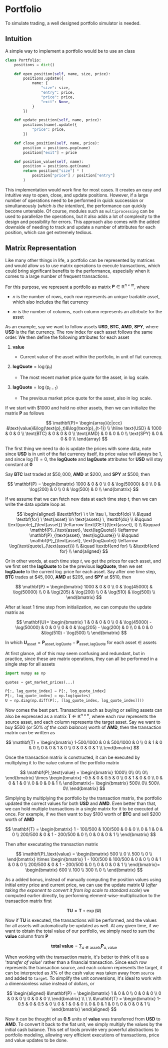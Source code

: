 # Portfolio

To simulate trading, a well designed portfolio simulator is needed.

## Intuition

A simple way to implement a portfolio would be to use an class

```python
class Portfolio:
    positions = dict()

    def open_position(self, name, size, price):
        positions.update({
            name: {
                "size": size,
                "entry": price,
                "price": price,
                "exit": None,
            }
        })

    def update_position(self, name, price):
        positions[name].update({
            "price": price,
        })

    def close_position(self, name, price):
        position = positions.pop(name)
        position["exit"] = price

    def position_value(self, name):
        position = positions.get(name)
        return position["size"] * (
            position["price"] / position["entry"]
        )
```

This implementation would work fine for most cases. It creates an easy and intuitive way to open, close, and update positions. However, if a large number of operations need to be performed in quick succession or simultaneously (*which is the intention*), the performance can quickly become untenable. Of course, modules such as `multiprocessing` can be used to parallelize the operations, but it also adds a lot of complexity to the design and possibility for errors. This approach also comes with the added downside of needing to track and update a number of attributes for each position, which can get extremely tedious.

## Matrix Representation

Like many other things in life, a portfolio can be represented by matrices and would allow us to use matrix operations to execute transactions, which could bring significant benefits to the performance, especially when it comes to a large number of frequent transactions.

For this purpose, we represent a portfolio as matrix $`\mathbf{P} \in \mathbb{R}^{n \times m}`$, where

- $n$ is the number of rows, each row represents an unique tradable asset, which also includes the fiat currency

- $m$ is the number of columns, each column represents an attribute for the asset

As an example, say we want to follow assets $` \textbf{USD} `$, $`\textbf{BTC}`$, $`\textbf{AMD}`$, $`\textbf{SPY}`$, where $` \textbf{USD} `$ is the fiat currency. The row index for each asset follows the same order. We then define the following attributes for each asset

1. $\textbf{value}$
    - Current value of the asset within the portfolio, in unit of fiat currency.

2. $\textbf{logQuote} = \log(\text{p}_t)$
    - The most recent market price quote for the asset, in $\log$ scale.

3. $\textbf{lagQuote} = \log(\text{p}_{t-1})$
    - The previous market price quote for the asset, also in $\log$ scale.

If we start with $`\$1000`$ and hold no other assets, then we can initialize the matrix $\mathbf{P}$ as follows

$$
\mathbf{P}= 
\begin{array}{c|ccc}
&\text{value}&\log(\text{p}_t)&\log(\text{p}_{t-1}) \\
\hline
\text{USD} & 1000 & 0 & 0 \\
\text{BTC} & 0 & 0 & 0 \\
\text{AMD} & 0 & 0 & 0 \\
\text{SPY} & 0 & 0 & 0 \\
\end{array}
$$

The first thing we need to do is update the prices with some data, note since $`\textbf{ USD }`$ is in unit of the fiat currency itself, its price value will always be $1$, and since $`\log(1)=0`$, the $`\textbf{logQuote}`$ and $`\textbf{lagQuote}`$ attributes for $` \textbf{USD} `$ will stay constant at $`\textbf{0}`$

Say $`\textbf{BTC}`$ last traded at $`\$50,000`$, $`\textbf{AMD}`$ at $`\$200`$, and $`\textbf{SPY}`$ at $`\$500`$, then

$$
\mathbf{P} = 
\begin{bmatrix}
1000 & 0 & 0 \\
0 & \log(50000) & 0 \\
0 & \log(200) & 0 \\
0 & \log(500) & 0 \\
\end{bmatrix}
$$

If we assume that we can fetch new data at each time step $t$, then we can write the data update loop as

$$
\begin{aligned}
&\textbf{for} \ t \in \tau \, \textbf{do} \\
&\quad \textbf{for} \ \text{asset} \in \text{assets} \, \textbf{do} \\
&\qquad \text{quote}_{\text{asset}} \leftarrow \text{GET}(\text{asset}, t) \\
&\qquad \mathbf{P}_{\text{asset}, \text{lagQuote}} \leftarrow \mathbf{P}_{\text{asset}, \text{logQuote}} \\
&\qquad \mathbf{P}_{\text{asset}, \text{logQuote}}  \leftarrow \log(\text{quote}_{\text{asset}}) \\
&\quad \textbf{end for} \\
&\textbf{end for} \\
\end{aligned}
$$


Or in other words, at each time step $t$, we get the prices for each asset, and we first set the $`\textbf{lagQuote}`$ to be the previous $`\textbf{logQuote}`$, then we set $`\textbf{logQuote}`$ to the current $`\log`$ price for each asset. Say after one time step, $`\textbf{BTC}`$ trades at $`\$45,000`$, $`\textbf{AMD}`$ at $`\$205`$, and $`\textbf{SPY}`$ at $`\$510`$, then

$$
\mathbf{P} = 
\begin{bmatrix}
1000 & 0 & 0 \\
0 & \log(45000) & \log(50000) \\
0 & \log(205) & \log(200) \\
0 & \log(510) & \log(500) \\
\end{bmatrix}
$$

After at least 1 time step from initialization, we can compute the update matrix as

$$
\mathbf{U}=
\begin{bmatrix}
1 & 0 & 0 & 0 \\
0 & \log(45000) - \log(50000) & 0 & 0 \\
0 & 0 & \log(205) - \log(200) & 0 \\
0 & 0 & 0 &\log(510) - \log(500) \\
\end{bmatrix}
$$

In which $`\mathbf{U}_\text{asset}=\mathbf{P}_{\text{asset}, \text{logQuote}} - \mathbf{P}_{\text{asset}, \text{lagQuote}}`$ for each $`\text{asset} \in \text{assets}`$

At first glance, all of this may seem confusing and redundant, but in practice, since these are matrix operations, they can all be performed in a single step for all assets

```python
import numpy as np

quotes = get_market_prices(...)

P[:, lag_quote_index] = P[:, log_quote_index]
P[:, log_quote_index] = np.log(quotes)
U = np.diag(np.diff(P[:, [lag_quote_index, log_quote_index]]))
```

Now comes the best part. Transactions such as buying or selling assets can also be expressed as a matrix $\mathbf{T} \in \mathbb{R}^{n \times n}$, where each row represents the source asset, and each column represents the target asset. Say we want to buy $`\$500`$ (*or* $50\%$ *of the cash balance*) worth of $`\textbf{AMD}`$, then the transaction matrix can be written as

$$
\mathbf{T} = 
\begin{bmatrix}
1-500/1000 & 0 & 500/1000 & 0 \\
0 & 1 & 0 & 0 \\
0 & 0 & 1 & 0 \\
0 & 0 & 0 & 1 \\
\end{bmatrix}
$$

Once the transaction matrix is constructed, it can be executed by multiplying it to the value column of the portfolio matrix

$$
\mathbf{P}_\text{value} = 
\begin{bmatrix}
1000\\
0\\
0\\
0\\
\end{bmatrix}
\times
\begin{bmatrix}
-0.5 & 0 & 0.5 & 0 \\
0 & 1 & 0 & 0 \\
0 & 0 & 1 & 0 \\
0 & 0 & 0 & 1 \\
\end{bmatrix}=
\begin{bmatrix}
500\\
0\\
500\\
0\\
\end{bmatrix}
$$

Simplying by multiplying the portfolio by the transaction matrix, the portfolio updated the correct values for both $` \textbf{USD} `$ and $`\textbf{AMD}`$. Even better than that, we can hold multiple transactions in a single matrix for it to be executed at once. For example, if we then want to buy $`\$100`$ worth of $`\textbf{BTC}`$ and sell $`\$200`$ worth of $`\textbf{AMD}`$

$$
\mathbf{T} = 
\begin{bmatrix}
1 - 100/500 & 100/500 & 0 & 0 \\
0 & 1 & 0 & 0 \\
200/500 & 0 & 1 - 200/500 & 0 \\
0 & 0 & 0 & 1 \\
\end{bmatrix}
$$

Then after executating the transaction matrix

$$
\mathbf{P}_\text{value} = 
\begin{bmatrix}
500 \\
0 \\
500 \\
0 \\
\end{bmatrix}
\times
\begin{bmatrix}
1 - 100/500 & 100/500 & 0 & 0 \\
0 & 1 & 0 & 0 \\
200/500 & 0 & 1 - 200/500 & 0 \\
0 & 0 & 0 & 1 \\
\end{bmatrix}=
\begin{bmatrix}
600 \\
100 \\
300 \\
0 \\
\end{bmatrix}
$$

As a added bonus, instead of manually computing the position values using initial entry price and current price, we can use the update matrix $\mathbf{U}$ (*after taking the exponent to convert it from log scale to standard scale*) we computed earlier directly, by performing element-wise-multiplication to the transaction matrix first

$$
\mathbf{TU} = \mathbf{T} \circ \exp(\mathbf{U})
$$

Now if $\mathbf{TU}$ is executed, the transactions will be performed, and the values for all assets will automatically be updated as well. At any given time, if we want to obtain the total value of our portfolio, we simply need to sum the $\textbf{value}$ column from $\mathbf{P}$

$$
\textbf{total value} = \sum_{a \in \text{assets}} \mathbf{P}_{a, \text{value}}
$$

When working with the transaction matrix, it's better to think of it as a '*transfer of value*' rather than a financial transaction. Since each row represents the transaction source, and each column represents the target, it can be interpreted as $X\%$ of the cash value was taken away from `source` and added to `target`. To simplify the unit conversions, it's ideal to work with a dimensionless value instead of dollars, or

$$
\begin{aligned}
&\mathbf{P} = 
\begin{bmatrix}
1 & 0 & 0 \\
0 & 0 & 0 \\
0 & 0 & 0 \\
0 & 0 & 0 \\
\end{bmatrix}
\\
\
\\
&\mathbf{T} = 
\begin{bmatrix}
1-0.5 & 0 & 0.5 & 0 \\
0 & 1 & 0 & 0 \\
0 & 0 & 1 & 0 \\
0 & 0 & 0 & 1 \\
\end{bmatrix}
\end{aligned}
$$

Now it can be thought of as $\textbf{0.5}$ units of $\textbf{value}$ was transferred from $` \textbf{USD} `$ to $`\textbf{AMD}`$. To convert it back to the fiat unit, we simply multiply the values by the initial cash balance. This set of tools provide very powerful abstractions to portfolio modeling, allowing very efficient executions of transactions, price and value updates to be done.